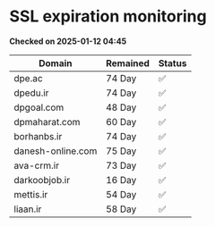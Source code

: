 # SSL expiration monitoring

**Checked on 2025-01-12 04:45**

| Domain | Remained | Status       |
|--------|----------|--------------|
| dpe.ac     | 74 Day   | ✅ |
| dpedu.ir     | 74 Day   | ✅ |
| dpgoal.com     | 48 Day   | ✅ |
| dpmaharat.com     | 60 Day   | ✅ |
| borhanbs.ir     | 74 Day   | ✅ |
| danesh-online.com     | 75 Day   | ✅ |
| ava-crm.ir     | 73 Day   | ✅ |
| darkoobjob.ir     | 16 Day   | ✅ |
| mettis.ir     | 54 Day   | ✅ |
| liaan.ir     | 58 Day   | ✅ |

